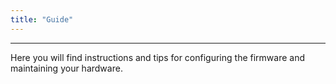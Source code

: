 ```yaml
---
title: "Guide"
---
```


---

Here you will find instructions and tips for configuring the firmware and maintaining your hardware.
